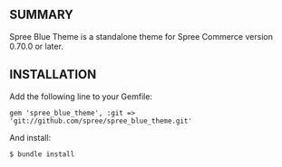 SUMMARY
-------

Spree Blue Theme is a standalone theme for Spree Commerce version 0.70.0 or later.

INSTALLATION
------------

Add the following line to your Gemfile:

    gem 'spree_blue_theme', :git => 'git://github.com/spree/spree_blue_theme.git'

And install:

    $ bundle install
